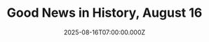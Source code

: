 ---
title: "Good News in History, August 16"
date: 2025-08-16T07:00:00.000Z
category: Human Kindness
externalLink: "https://www.goodnewsnetwork.org/events060816/"
image: ""
excerpt: "50 years ago today, Australian Prime Minister Gough Whitlam symbolically handed over land to the Gurindji people after the eight-year Wave Hill walk-off, a landmark event in the history of Indigenous land rights in Australia. Though initially interpreted merely as a strike against working and living conditions, the primary demands of the 200 or so […] The post Good News…"
---